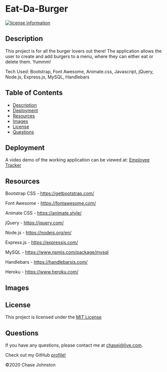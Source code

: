 # Eat-Da-Burger
[![license information](https://img.shields.io/badge/license-MIT-blue)](https://github.com/johnstoc13/Eat-Da-Burger/blob/master/LICENSE)

## Description

This project is for all the burger lovers out there! The application allows the user to create and add burgers to a menu, where they can either eat or delete them. Yummm!

Tech Used: Bootstrap, Font Awesome, Animate.css, Javascript, jQuery, Node.js, Express.js, MySQL, Handlebars

## Table of Contents
- [Description](#description)
- [Deployment](#deployment)
- [Resources](#resources)
- [Images](#images)
- [License](#license)
- [Questions](#questions)

## Deployment

A video demo of the working application can be viewed at: [Employee Tracker](https://youtu.be/M6csr1f4uBI)

## Resources

Bootstrap CSS - https://getbootstrap.com/

Font Awesome - https://fontawesome.com/

Animate CSS - https://animate.style/

jQuery - https://jquery.com/

Node.js - https://nodejs.org/en/

Express.js - https://expressjs.com/

MySQL - https://www.npmjs.com/package/mysql

Handlebars - https://handlebarsjs.com/

Heroku - https://www.heroku.com/


## Images



## License

This project is licensed under the [MIT License](https://github.com/johnstoc13/Eat-Da-Burger/blob/master/LICENSE)

## Questions

If you have any questions, please contact me at [chasej@live.com](mailto:chasej@live.com).

Check out my GitHub [profile!](https://github.com/johnstoc13)

©2020 Chase Johnston
